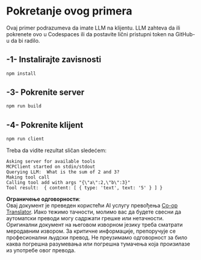 <!--
CO_OP_TRANSLATOR_METADATA:
{
  "original_hash": "6d6315e03f591fb5a39be91da88585dc",
  "translation_date": "2025-05-17T10:58:55+00:00",
  "source_file": "03-GettingStarted/03-llm-client/solution/typescript/README.md",
  "language_code": "sr"
}
-->
# Pokretanje ovog primera

Ovaj primer podrazumeva da imate LLM na klijentu. LLM zahteva da ili pokrenete ovo u Codespaces ili da postavite lični pristupni token na GitHub-u da bi radilo.

## -1- Instalirajte zavisnosti

```bash
npm install
```

## -3- Pokrenite server

```bash
npm run build
```

## -4- Pokrenite klijent

```sh
npm run client
```

Treba da vidite rezultat sličan sledećem:

```text
Asking server for available tools
MCPClient started on stdin/stdout
Querying LLM:  What is the sum of 2 and 3?
Making tool call
Calling tool add with args "{\"a\":2,\"b\":3}"
Tool result:  { content: [ { type: 'text', text: '5' } ] }
```

**Ограничење одговорности**:  
Овај документ је преведен користећи AI услугу превођења [Co-op Translator](https://github.com/Azure/co-op-translator). Иако тежимо тачности, молимо вас да будете свесни да аутоматски преводи могу садржати грешке или нетачности. Оригинални документ на његовом изворном језику треба сматрати меродавним извором. За критичне информације, препоручује се професионални људски превод. Не преузимамо одговорност за било каква погрешна разумевања или погрешна тумачења која произилазе из употребе овог превода.